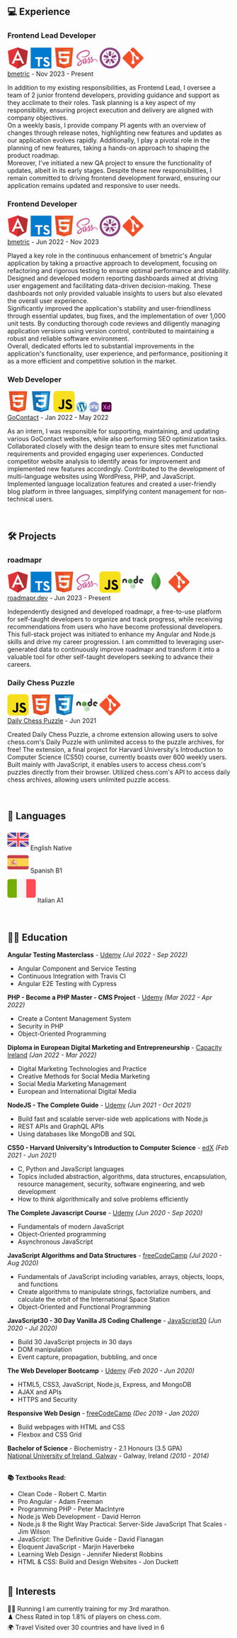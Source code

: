 ## 💻 <span class="header">Experience</span>

<div class="position">
  <div class="position-header">
    <h3 class="position-title">Frontend Lead Developer</h3>
    <div class="position-skills-grid">
      <img class="position-skill" src="./assets/img/angular.png" data-tooltip="Angular"> 
      <img class="position-skill" src="./assets/img/typescript.png" data-tooltip="TypeScript"> 
      <img class="position-skill" src="./assets/img/html5.png" data-tooltip="HTML"> 
      <img class="position-skill" src="./assets/img/sass.png" data-tooltip="SASS"> 
      <img class="position-skill" src="./assets/img/jasmine.png" data-tooltip="Jasmine"> 
      <img class="position-skill" src="./assets/img/git.png"  data-tooltip="Git">  
    </div>
  </div>
  <div class="sub-header">
    <div class="company"><a target="_blank" href="https://bmetric.com/">bmetric</a> - <span class="employment-dates">Nov 2023 - Present</span></div>
  </div>

  <p class="employment-description">
    In addition to my existing responsibilities, as Frontend Lead, I oversee a team of 2 junior frontend developers, providing guidance and support as they acclimate to their roles. Task planning is a key aspect of my responsibility, ensuring project execution and delivery are aligned with company objectives. <br>
    On a weekly basis, I provide company PI agents with an overview of changes through release notes, highlighting new features and updates as our application evolves rapidly. Additionally, I play a pivotal role in the planning of new features, taking a hands-on approach to shaping the product roadmap. <br>
    Moreover, I've initiated a new QA project to ensure the functionality of updates, albeit in its early stages. Despite these new responsibilities, I remain committed to driving frontend development forward, ensuring our application remains updated and responsive to user needs.
  </p>
</div>

<div class="position">
  <div class="position-header">
    <h3 class="position-title">Frontend Developer</h3>
    <div class="position-skills-grid">
      <img class="position-skill" src="./assets/img/angular.png" data-tooltip="Angular"> 
      <img class="position-skill" src="./assets/img/typescript.png" data-tooltip="TypeScript"> 
      <img class="position-skill" src="./assets/img/html5.png" data-tooltip="HTML"> 
      <img class="position-skill" src="./assets/img/sass.png" data-tooltip="SASS"> 
      <img class="position-skill" src="./assets/img/jasmine.png" data-tooltip="Jasmine"> 
      <img class="position-skill" src="./assets/img/git.png"  data-tooltip="Git">  
    </div>
  </div>
  <div class="sub-header">
    <div class="company"><a target="_blank" href="https://bmetric.com/">bmetric</a> - <span class="employment-dates">Jun 2022 - Nov 2023</span></div>
  </div>

  <p class="employment-description">
    Played a key role in the continuous enhancement of bmetric's Angular application by taking a proactive approach to development, focusing on refactoring and rigorous testing to ensure optimal performance and stability. <br>
    Designed and developed modern reporting dashboards aimed at driving user engagement and facilitating data-driven decision-making. These dashboards not only provided valuable insights to users but also elevated the overall user experience. <br>
    Significantly improved the application's stability and user-friendliness through essential updates, bug fixes, and the implementation of over 1,000 unit tests. By conducting thorough code reviews and diligently managing application versions using version control, contributed to maintaining a robust and reliable software environment. <br>
    Overall, dedicated efforts led to substantial improvements in the application's functionality, user experience, and performance, positioning it as a more efficient and competitive solution in the market.
  </p>
</div>

<div class="position">
  <div class="position-header">
    <h3 class="position-title">Web Developer</h3>
    <div class="position-skills-grid">
      <img class="position-skill" src="./assets/img/html5.png" data-tooltip="HTML"> 
      <img class="position-skill" src="./assets/img/css3.png" data-tooltip="CSS"> 
      <img class="position-skill" src="./assets/img/javascript.png" data-tooltip="JavaScript"> 
      <img class="position-skill" src="./assets/img/wordpress.png"  data-tooltip="WordPress"> 
      <img class="position-skill" src="./assets/img/php.png"  data-tooltip="PHP"> 
      <img class="position-skill" src="./assets/img/xd.png"  data-tooltip="Adobe Xd"> 
    </div>
  </div>
  <div class="sub-header">
    <div class="company"><a target="_blank" href="https://www.gocontact.com/">GoContact</a> - <span class="employment-dates">Jan 2022 - May 2022</span></div>
  </div>

  <p class="employment-description">
    As an intern, I was responsible for supporting, maintaining, and updating various GoContact websites, while also performing SEO optimization tasks. Collaborated closely with the design team to ensure sites met functional requirements and provided engaging user experiences. Conducted competitor website analysis to identify areas for improvement and implemented new features accordingly. Contributed to the development of multi-language websites using WordPress, PHP, and JavaScript. Implemented language localization features and created a user-friendly blog platform in three languages, simplifying content management for non-technical users.
  </p>
</div>
<br>

## 🛠️ <span class="header">Projects</span>

<div class="position">
  <div class="position-header">
    <h3 class="position-title">roadmapr</h3>
    <div class="position-skills-grid">
      <img class="position-skill" src="./assets/img/angular.png" data-tooltip="Angular"> 
      <img class="position-skill" src="./assets/img/typescript.png" data-tooltip="TypeScript"> 
      <img class="position-skill" src="./assets/img/html5.png" data-tooltip="HTML"> 
      <img class="position-skill" src="./assets/img/sass.png" data-tooltip="SASS"> 
      <img class="position-skill" src="./assets/img/javascript.png" data-tooltip="JavaScript"> 
      <img class="position-skill" src="./assets/img/nodejs.png"  data-tooltip="Node.js"> 
      <img class="position-skill" src="./assets/img/mongodb.png"  data-tooltip="MongoDB"> 
      <img class="position-skill" src="./assets/img/git.png"  data-tooltip="Git">  
    </div>
  </div>
  <div class="sub-header">
    <div class="company"><a target="_blank" href="https://www.roadmapr.dev">roadmapr.dev</a> - <span class="employment-dates">Jun 2023 - Present</span></div>
  </div>

  <p class="employment-description">
    Independently designed and developed roadmapr, a free-to-use platform for self-taught developers to organize and track progress, while receiving recommendations from users who have become professional developers. <br>
    This full-stack project was initiated to enhance my Angular and Node.js skills and drive my career progression. I am committed to leveraging user-generated data to continuously improve roadmapr and transform it into a valuable tool for other self-taught developers seeking to advance their careers.
  </p>
</div>

<div class="position">
  <div class="position-header">
    <h3 class="position-title">Daily Chess Puzzle</h3>
    <div class="position-skills-grid">
      <img class="position-skill" src="./assets/img/javascript.png" data-tooltip="JavaScript"> 
      <img class="position-skill" src="./assets/img/html5.png" data-tooltip="HTML"> 
      <img class="position-skill" src="./assets/img/css3.png" data-tooltip="CSS"> 
      <img class="position-skill" src="./assets/img/nodejs.png"  data-tooltip="Node.js"> 
      <img class="position-skill" src="./assets/img/git.png"  data-tooltip="Git">  
    </div>
  </div>
  <div class="sub-header">
    <div class="company"><a target="_blank" href="https://chromewebstore.google.com/detail/daily-chess-puzzle/nbccedaochfcpakfdgclnjkdbagniplh">Daily Chess Puzzle</a> - <span class="employment-dates">Jun 2021</span></div>
  </div>

  <p class="employment-description">
    Created Daily Chess Puzzle, a chrome extension allowing users to solve chess.com's Daily Puzzle with unlimited access to the puzzle archives, for free! The extension, a final project for Harvard University's Introduction to Computer Science (CS50) course, currently boasts over 600 weekly users. Built mainly with JavaScript, it enables users to access chess.com's puzzles directly from their browser. Utilized chess.com's API to access daily chess archives, allowing users unlimited puzzle access.
  </p>
</div>
<br>

## 💬 <span class="header">Languages</span>

<div class="skills-grid">
  <div class="skill-item">
    <img class="skill-icon" src="./assets/img/united-kingdom.png"> 
    <span class="skill-name language-name">English</span>
    <span class="skill-level language-level">Native</span>
  </div>

  <div class="skill-item">
    <img class="skill-icon" src="./assets/img/spain.png"> 
    <span class="skill-name language-name">Spanish</span>
    <span class="skill-level language-level">B1</span>
  </div>

  <div class="skill-item">
    <img class="skill-icon" src="./assets/img/italy.png"> 
    <span class="skill-name language-name">Italian</span>
    <span class="skill-level language-level">A1</span>
  </div>

</div><br><br>

## 👨‍🎓 <span class="header">Education</span>

**Angular Testing Masterclass** - <a target="_blank" href="https://www.udemy.com/course/angular-testing-course/">Udemy</a> _(<span class="course-dates">Jul 2022 - Sep 2022</span>)_ <br>

<ul class="course-description">
  <li>Angular Component and Service Testing</li>
  <li>Continuous Integration with Travis CI</li>
  <li>Angular E2E Testing with Cypress</li>
</ul>

**PHP - Become a PHP Master - CMS Project** - <a target="_blank" href="https://www.udemy.com/course/php-for-complete-beginners-includes-msql-object-oriented/">Udemy</a> _(<span class="course-dates">Mar 2022 - Apr 2022</span>)_ <br>

<ul class="course-description">
  <li>Create a Content Management System</li>
  <li>Security in PHP</li>
  <li>Object-Oriented Programming</li>
</ul>

**Diploma in European Digital Marketing and Entrepreneurship** - <a target="_blank" href="http://www.capacityireland.ie/digital-marketing">Capacity Ireland</a> _(<span class="course-dates">Jan 2022 - Mar 2022</span>)_ <br>

<ul class="course-description">
  <li>Digital Marketing Technologies and Practice</li>
  <li>Creative Methods for Social Media Marketing</li>
  <li>Social Media Marketing Management</li>
  <li>European and International Digital Media</li>
</ul>

**NodeJS - The Complete Guide** - <a target="_blank" href="https://www.udemy.com/course/nodejs-the-complete-guide/">Udemy</a> _(<span class="course-dates">Jun 2021 - Oct 2021</span>)_ <br>

<ul class="course-description">
  <li>Build fast and scalable server-side web applications with Node.js</li>
  <li>REST APIs and GraphQL APIs</li>
  <li>Using databases like MongoDB and SQL</li>
</ul>

**CS50 - Harvard University's Introduction to Computer Science** - <a target="_blank" href="https://www.edx.org/course/introduction-computer-science-harvardx-cs50x">edX</a> _(<span class="course-dates">Feb 2021 - Jun 2021</span>)_ <br>

<ul class="course-description">
  <li>C, Python and JavaScript languages</li>
  <li>Topics included abstraction, algorithms, data structures, encapsulation, resource management, security, software engineering, and web development</li>
  <li>How to think algorithmically and solve problems efficiently</li>
</ul>

**The Complete Javascript Course** - <a target="_blank" href="https://www.udemy.com/course/the-complete-javascript-course/">Udemy</a> _(<span class="course-dates">Jun 2020 - Sep 2020</span>)_ <br>

<ul class="course-description">
  <li>Fundamentals of modern JavaScript</li>
  <li>Object-Oriented programming</li>
  <li>Asynchronous JavaScript</li>
</ul>

**JavaScript Algorithms and Data Structures** - <a target="_blank" href="https://www.freecodecamp.org/learn/javascript-algorithms-and-data-structures/">freeCodeCamp</a> _(<span class="course-dates">Jul 2020 - Aug 2020</span>)_ <br>

<ul class="course-description">
  <li>Fundamentals of JavaScript including variables, arrays, objects, loops, and functions</li>
  <li>Create algorithms to manipulate strings, factorialize numbers, and calculate the orbit of the International Space Station</li>
  <li>Object-Oriented and Functional Programming</li>
</ul>

**JavaScript30 - 30 Day Vanilla JS Coding Challenge** - <a target="_blank" href="https://javascript30.com/">JavaScript30</a> _(<span class="course-dates">Jun 2020 - Jul 2020</span>)_ <br>

<ul class="course-description">
  <li>Build 30 JavaScript projects in 30 days</li>
  <li>DOM manipulation</li>
  <li>Event capture, propagation, bubbling, and once</li>
</ul>

**The Web Developer Bootcamp** - <a target="_blank" href="https://www.udemy.com/course/the-web-developer-bootcamp/">Udemy</a> _(<span class="course-dates">Feb 2020 - Jun 2020</span>)_ <br>

<ul class="course-description">
  <li>HTML5, CSS3, JavaScript, Node.js, Express, and MongoDB</li>
  <li>AJAX and APIs</li>
  <li>HTTPS and Security</li>
</ul>

**Responsive Web Design** - <a target="_blank" href="https://www.freecodecamp.org/learn/responsive-web-design/">freeCodeCamp</a> _(<span class="course-dates">Dec 2019 - Jan 2020</span>)_ <br>

<ul class="course-description">
  <li>Build webpages with HTML and CSS</li>
  <li>Flexbox and CSS Grid</li>
</ul>

**<span class="degree">Bachelor of Science</span>**<span class="degree-course"> - Biochemistry - 2.1 Honours (3.5 GPA)</span><br>
<a target="_blank" href="https://www.nuigalway.ie/">National University of Ireland, Galway</a> - Galway, Ireland _(2010 - 2014)_ <br><br>

**📚 <span class="textbooks-read">Textbooks Read</span>:**

- Clean Code - Robert C. Martin <br>
- Pro Angular - Adam Freeman <br>
- Programming PHP - Peter MacIntyre <br>
- Node.js Web Development - David Herron <br>
- Node.js 8 the Right Way Practical: Server-Side JavaScript That Scales - Jim Wilson <br>
- JavaScript: The Definitive Guide - David Flanagan <br>
- Eloquent JavaScript - Marjin Haverbeke <br>
- Learning Web Design - Jennifer Niederst Robbins <br>
- HTML & CSS: Build and Design Websites - Jon Duckett <br><br>

## 🧩 <span class="header">Interests</span>

<div class="interests-grid">
  <div class="interest-item">
    <span class="interest-icon">🏃‍♂️</span>
    <span class="interest-name">Running</span>
    <span class="interest-description">I am currently training for my 3rd marathon.</span>
  </div>

  <div class="interest-item">
    <span class="interest-icon">♟️</span>
    <span class="interest-name">Chess</span>
    <span class="interest-description">Rated in top 1.8% of players on chess.com.</span>
  </div>

  <div class="interest-item">
    <span class="interest-icon">🌍</span>
    <span class="interest-name">Travel</span>
    <span class="interest-description">Visited over 30 countries and have lived in 6</span>
  </div>

<!-- Hidden until hover over tech item -->
<div id="tooltip" class="custom-tooltip"></div>
